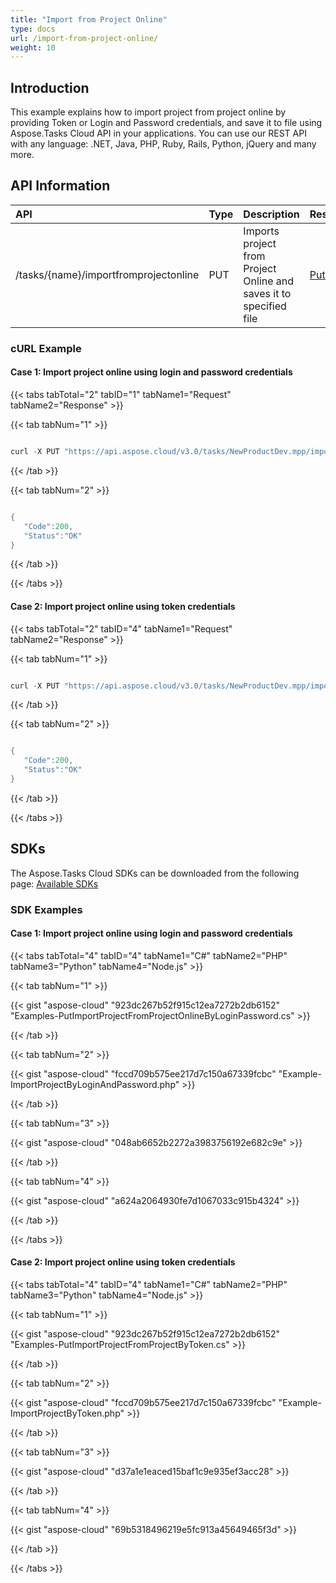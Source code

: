 ```yaml
---
title: "Import from Project Online"
type: docs
url: /import-from-project-online/
weight: 10
---
```


## **Introduction**
This example explains how to import project from project online by providing Token or Login and Password credentials, and save it to file using Aspose.Tasks Cloud API in your applications. You can use our REST API with any language: .NET, Java, PHP, Ruby, Rails, Python, jQuery and many more.
## **API Information**

|**API**|**Type**|**Description**|**Resource Link**|
| :- | :- | :- | :- |
|/tasks/{name}/importfromprojectonline|PUT|Imports project from Project Online and saves it to specified file|[PutImportProjectFromProjectOnline](https://apireference.aspose.cloud/tasks/#/TasksDocument/PutImportProjectFromProjectOnline)|
### **cURL Example**
#### **Case 1:** **Import project online using login and password credentials**

{{< tabs tabTotal="2" tabID="1" tabName1="Request" tabName2="Response" >}}

{{< tab tabNum="1" >}}

```java

curl -X PUT "https://api.aspose.cloud/v3.0/tasks/NewProductDev.mpp/importfromprojectonline?siteUrl=http%3A%2F%2Fproject_server_instance.local%2Fsites%2Fpwa&userName=SomeLogin&format=xml" -H "accept: application/json" -H "x-sharepoint-password: SomePassword" -H "Content-Type: application/json" -H "x-aspose-client: Containerize.Swagger" -d "E6426C44-D6CB-4B9C-AF16-48910ACE0F54"

```

{{< /tab >}}

{{< tab tabNum="2" >}}

```java

{
   "Code":200,
   "Status":"OK"
}

```

{{< /tab >}}

{{< /tabs >}}

#### **Case 2:** **Import project online using token credentials**

{{< tabs tabTotal="2" tabID="4" tabName1="Request" tabName2="Response" >}}

{{< tab tabNum="1" >}}

```java

curl -X PUT "https://api.aspose.cloud/v3.0/tasks/NewProductDev.mpp/importfromprojectonline?siteUrl=http%3A%2F%2Fproject_server_instance.local%2Fsites%2Fpwa&format=xml" -H "accept: application/json" -H "x-project-online-token: SOMESECRETTOKEN" -H "Content-Type: application/json" -H "x-aspose-client: Containerize.Swagger" -d "E6426C44-D6CB-4B9C-AF16-48910ACE0F54"

```

{{< /tab >}}

{{< tab tabNum="2" >}}

```java

{
   "Code":200,
   "Status":"OK"
}

```

{{< /tab >}}

{{< /tabs >}}
## **SDKs**
The Aspose.Tasks Cloud SDKs can be downloaded from the following page: [Available SDKs](/tasks/available-sdks/)
### **SDK Examples**
#### **Case 1:** **Import project online using login and password credentials**

{{< tabs tabTotal="4" tabID="4" tabName1="C#" tabName2="PHP" tabName3="Python" tabName4="Node.js" >}}

{{< tab tabNum="1" >}}

{{< gist "aspose-cloud" "923dc267b52f915c12ea7272b2db6152" "Examples-PutImportProjectFromProjectOnlineByLoginPassword.cs" >}}

{{< /tab >}}

{{< tab tabNum="2" >}}

{{< gist "aspose-cloud" "fccd709b575ee217d7c150a67339fcbc" "Example-ImportProjectByLoginAndPassword.php" >}}

{{< /tab >}}

{{< tab tabNum="3" >}}

{{< gist "aspose-cloud" "048ab6652b2272a3983756192e682c9e" >}}

{{< /tab >}}

{{< tab tabNum="4" >}}

{{< gist "aspose-cloud" "a624a2064930fe7d1067033c915b4324" >}}

{{< /tab >}}

{{< /tabs >}}

#### **Case 2:** **Import project online using token credentials**

{{< tabs tabTotal="4" tabID="4" tabName1="C#" tabName2="PHP" tabName3="Python" tabName4="Node.js" >}}

{{< tab tabNum="1" >}}

{{< gist "aspose-cloud" "923dc267b52f915c12ea7272b2db6152" "Examples-PutImportProjectFromProjectByToken.cs" >}}

{{< /tab >}}

{{< tab tabNum="2" >}}

{{< gist "aspose-cloud" "fccd709b575ee217d7c150a67339fcbc" "Example-ImportProjectByToken.php" >}}

{{< /tab >}}

{{< tab tabNum="3" >}}

{{< gist "aspose-cloud" "d37a1e1eaced15baf1c9e935ef3acc28" >}}

{{< /tab >}}

{{< tab tabNum="4" >}}

{{< gist "aspose-cloud" "69b5318496219e5fc913a45649465f3d" >}}

{{< /tab >}}

{{< /tabs >}}
